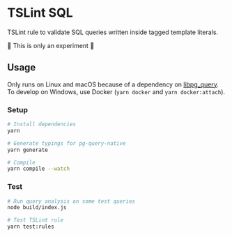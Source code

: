 # TSLint SQL

TSLint rule to validate SQL queries written inside tagged template literals.

:construction: This is only an experiment :construction:

## Usage

Only runs on Linux and macOS because of a dependency on [libpg_query](https://github.com/lfittl/libpg_query). To develop on Windows, use Docker (`yarn docker` and `yarn docker:attach`).

### Setup

```sh
# Install dependencies
yarn

# Generate typings for pg-query-native
yarn generate

# Compile
yarn compile --watch
```

### Test

```sh
# Run query analysis on some test queries
node build/index.js

# Test TSLint rule
yarn test:rules
```
